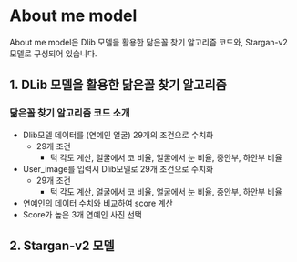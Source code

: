 # About me model
About me model은 Dlib 모델을 활용한 닮은꼴 찾기 알고리즘 코드와, Stargan-v2 모델로 구성되어 있습니다.
## 1. DLib 모델을 활용한 닮은꼴 찾기 알고리즘
### 닮은꼴 찾기 알고리즘 코드 소개
- Dlib모델 데이터를 (연예인 얼굴) 29개의 조건으로 수치화
  - 29개 조건
    - 턱 각도 계산, 얼굴에서 코 비율, 얼굴에서 눈 비율, 중안부, 하안부 비율
- User_image를 입력시 Dlib모델로 29개 조건으로 수치화
  - 29개 조건
    - 턱 각도 계산, 얼굴에서 코 비율, 얼굴에서 눈 비율, 중안부, 하안부 비율
- 연예인의 데이터 수치와 비교하여 score 계산
- Score가 높은 3개 연예인 사진 선택

## 2. Stargan-v2 모델

